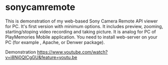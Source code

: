 # sonycamremote
This is demonstration of my web-based Sony Camera Remote API viewer for PC. It's first version with minimum options. It includes preview, zooming, starting/stoping video recording and taking picture.
It is analog for PC of PlayMemories Mobile  application. You need to install web-server on your PC (for example , Apache, or Denwer package).

Demonstration https://www.youtube.com/watch?v=i8Nj0QlCgGU&feature=youtu.be
